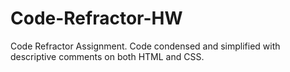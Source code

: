 # Code-Refractor-HW
Code Refractor Assignment. Code condensed and simplified with descriptive comments on both HTML and CSS.
